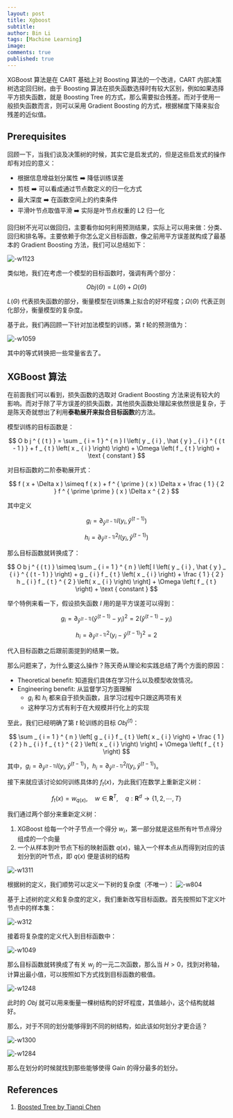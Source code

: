 ```yaml
---
layout: post
title: Xgboost
subtitle:
author: Bin Li
tags: [Machine Learning]
image: 
comments: true
published: true
---
```


XGBoost 算法是在 CART 基础上对 Boosting 算法的一个改进，CART 内部决策树选定回归树。由于 Boosting 算法在损失函数选择时有较大区别，例如如果选择平方损失函数，就是 Boosting Tree 的方式，那么需要拟合残差。而对于使用一般损失函数而言，则可以采用 Gradient Boosting 的方式，根据梯度下降来拟合残差的近似值。



## Prerequisites
回顾一下，当我们谈及决策树的时候，其实它是启发式的，但是这些启发式的操作却有对应的意义：
* 根据信息增益划分属性 ➡️ 降低训练误差
* 剪枝 ➡️ 可以看成通过节点数定义的归一化方式
* 最大深度 ➡️ 在函数空间上的约束条件
* 平滑叶节点取值平滑 ➡️ 实际是叶节点权重的 L2 归一化

回归树不光可以做回归，主要看你如何利用预测结果，实际上可以用来做：分类、回归和排名等。主要依赖于你怎么定义目标函数，像之前用平方误差就构成了最基本的 Gradient Boosting 方法，我们可以总结如下：

![-w1123](/img/media/15456354000624.jpg)

类似地，我们在考虑一个模型的目标函数时，强调有两个部分：

$$
{ Obj } ( \Theta ) = L ( \Theta ) + \Omega ( \Theta )
$$

$L ( \Theta )$ 代表损失函数的部分，衡量模型在训练集上拟合的好坏程度；$\Omega ( \Theta )$ 代表正则化部分，衡量模型的复杂度。

基于此，我们再回顾一下针对加法模型的训练，第 $t$ 轮的预测值为：



![-w1059](/img/media/15458114911214.jpg)

其中的等式转换把一些常量省去了。

## XGBoost 算法
在前面我们可以看到，损失函数的选取对 Gradient Boosting 方法来说有较大的影响。而对于除了平方误差的损失函数，其他损失函数处理起来依然很是复杂，于是陈天奇就想出了利用**泰勒展开来拟合目标函数**的方法。

模型训练的目标函数是：

$$
O b j ^ { ( t ) } = \sum _ { i = 1 } ^ { n } l \left( y _ { i } , \hat { y } _ { i } ^ { ( t - 1 ) } + f _ { t } \left( x _ { i } \right) \right) + \Omega \left( f _ { t } \right) + \text { constant }
$$

对目标函数的二阶泰勒展开式：

$$
f ( x + \Delta x ) \simeq f ( x ) + f ^ { \prime } ( x ) \Delta x + \frac { 1 } { 2 } f ^ { \prime \prime } ( x ) \Delta x ^ { 2 }
$$

其中定义

$$g _ { i } = \partial _ { \hat { y } ^ { ( t - 1 ) } } l \left( y _ { i } , \hat { y } ^ { ( t - 1 ) } \right)$$

$$h _ { i } = \partial _ { \hat { y } ^ { ( t - 1 ) } } ^ { 2 } l \left( y _ { i } , \hat { y } ^ { ( t - 1 ) } \right)$$

那么目标函数就转换成了：

$$
O b j ^ { ( t ) } \simeq \sum _ { i = 1 } ^ { n } \left[ l \left( y _ { i } , \hat { y } _ { i } ^ { ( t - 1 ) } \right) + g _ { i } f _ { t } \left( x _ { i } \right) + \frac { 1 } { 2 } h _ { i } f _ { t } ^ { 2 } \left( x _ { i } \right) \right] + \Omega \left( f _ { t } \right) + \text { constant }
$$

举个特例来看一下，假设损失函数 $l$ 用的是平方误差可以得到：

$$
g _ { i } = \partial _ { \hat { y } ^ { ( t - 1 ) } } \left( \hat { y } ^ { ( t - 1 ) } - y _ { i } \right) ^ { 2 } = 2 \left( \hat { y } ^ { ( t - 1 ) } - y _ { i } \right)
$$

$$
h _ { i } = \partial _ { \hat { y } ^ { ( t - 1 ) } } ^ { 2 } \left( y _ { i } - \hat { y } ^ { ( t - 1 ) } \right) ^ { 2 } = 2
$$

代入目标函数之后跟前面提到的结果一致。

那么问题来了，为什么要这么操作？陈天奇从理论和实践总结了两个方面的原因：
* Theoretical benefit: 知道我们具体在学习什么以及模型收敛情况。
* Engineering benefit: 从监督学习方面理解
    * $g _ { i }$ 和 $h _ { i }$ 都来自于损失函数，且学习过程中只跟这两项有关
    * 这种学习方式有利于在大规模并行化上的实现

至此，我们已经明确了第 $t$ 轮训练的目标 $Obj^{(t)}$：

$$
\sum _ { i = 1 } ^ { n } \left[ g _ { i } f _ { t } \left( x _ { i } \right) + \frac { 1 } { 2 } h _ { i } f _ { t } ^ { 2 } \left( x _ { i } \right) \right] + \Omega \left( f _ { t } \right)
$$

其中，$g _ { i } = \partial _ { \hat { y } ^ { ( t - 1 ) } } l \left( y _ { i } , \hat { y } ^ { ( t - 1 ) } \right)$，$h _ { i } = \partial _ { \hat { y } ^ { ( t - 1 ) } } ^ { 2 } l \left( y _ { i } , \hat { y } ^ { ( t - 1 ) } \right)$。

接下来就应该讨论如何训练具体的 $f_t(x)$，为此我们在数学上重新定义树：

$$
f _ { t } ( x ) = w _ { q ( x ) } , \quad w \in \mathbf { R } ^ { T } , \quad q : \mathbf { R } ^ { d } \rightarrow \{ 1,2 , \cdots , T \}
$$

我们通过两个部分来重新定义树：
1. XGBoost 给每一个叶子节点一个得分 $w_i$，第一部分就是这些所有叶节点得分组成的一个向量
2. 一个从样本到叶节点下标的映射函数 $q(x)$，输入一个样本点从而得到对应的该划分到的叶节点，即 $q(x)$ 便是该树的结构

![-w1311](/img/media/15458896195390.jpg)

根据树的定义，我们顺势可以定义一下树的复杂度（不唯一）：
![-w804](/img/media/15458916251117.jpg)

基于上述树的定义和复杂度的定义，我们重新改写目标函数。首先按照如下定义叶节点中的样本集：

![-w312](/img/media/15458920420813.jpg)

接着将复杂度的定义代入到目标函数中：

![-w1049](/img/media/15458919820966.jpg)

那么目标函数就转换成了有关 $w_j$ 的一元二次函数，那么当 $H>0$，找到对称轴，计算出最小值，可以按照如下方式找到目标函数的极值。

![-w1248](/img/media/15458925856802.jpg)

此时的 $Obj$ 就可以用来衡量一棵树结构的好坏程度，其值越小，这个结构就越好。

那么，对于不同的划分能够得到不同的树结构，如此该如何划分才更合适？

![-w1300](/img/media/15458962970070.jpg)

![-w1284](/img/media/15458963064823.jpg)

那么在划分的时候就找到那些能够使得 Gain 的得分最多的划分。

## References
1. [Boosted Tree by Tianqi Chen](https://homes.cs.washington.edu/~tqchen/pdf/BoostedTree.pdf)